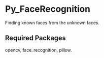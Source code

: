 # Py_FaceRecognition
Finding known faces from the unknown faces.

## Required Packages
opencv, face_recognition, pillow.
